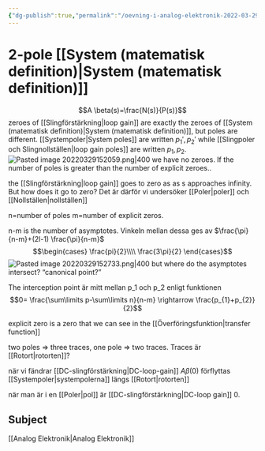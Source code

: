 ```yaml
---
{"dg-publish":true,"permalink":"/oevning-i-analog-elektronik-2022-03-29/","tags":["övning","analogelektronik"]}
---
```




# 2-pole [[System (matematisk definition)\|System (matematisk definition)]]

$$A \beta(s)=\frac{N(s)}{P(s)}$$
zeroes of [[Slingförstärkning\|loop gain]] are exactly the zeroes of [[System (matematisk definition)\|System (matematisk definition)]], but poles are different. [[Systempoler\|System poles]] are written $p_{1}',p_{2}'$ while [[Slingpoler och Slingnollställen\|loop gain poles]] are written $p_{1},p_{2}$. 
![Pasted image 20220329152059.png|400](/img/user/images/Pasted%20image%2020220329152059.png)
we have no zeroes. If the number of poles is greater than the number of explicit zeroes..

the [[Slingförstärkning\|loop gain]] goes to zero as as s approaches infinity. But how does it go to zero? Det är därför vi undersöker [[Poler\|poler]] och [[Nollställen\|nollställen]]

n=number of poles
m=number of explicit zeros.

n-m is the number of asymptotes. Vinkeln mellan dessa ges av $\frac{\pi}{n-m}+(2l-1) \frac{\pi}{n-m}$
$$\begin{cases} \frac{pi}{2}\\\\ \frac{3\pi}{2} \end{cases}$$
![Pasted image 20220329152733.png|400](/img/user/images/Pasted%20image%2020220329152733.png)
but where do the asymptotes intersect? “canonical point?”

The interception point är mitt mellan p_1 och p_2 enligt funktionen
$$0= \frac{\sum\limits p-\sum\limits n}{n-m} \rightarrow \frac{p_{1}+p_{2}}{2}$$


explicit zero is a zero that we can see in the [[Överföringsfunktion\|transfer function]]

two poles => three traces, one pole => two traces. Traces är [[Rotort\|rotorten]]? 

när vi fändrar [[DC-slingförstärkning\|DC-loop-gain]] $A \beta(0)$ förflyttas [[Systempoler\|systempolerna]] längs [[Rotort\|rotorten]]

när man är i en [[Poler\|pol]] är [[DC-slingförstärkning\|DC-loop gain]] 0. 







## Subject
[[Analog Elektronik\|Analog Elektronik]]
